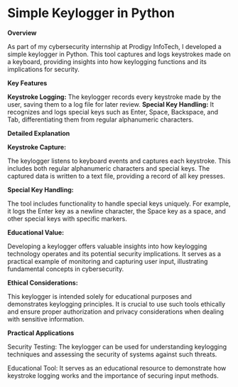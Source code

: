 # Simple Keylogger in Python

**Overview**

As part of my cybersecurity internship at Prodigy InfoTech, I developed a simple keylogger in Python. This tool captures and logs keystrokes made on a keyboard, providing insights into how keylogging functions and its implications for security.

**Key Features**

**Keystroke Logging:**
The keylogger records every keystroke made by the user, saving them to a log file for later review.
**Special Key Handling:** 
It recognizes and logs special keys such as Enter, Space, Backspace, and Tab, differentiating them from regular alphanumeric characters.

**Detailed Explanation**

**Keystroke Capture:**

The keylogger listens to keyboard events and captures each keystroke. This includes both regular alphanumeric characters and special keys. The captured data is written to a text file, providing a record of all key presses.

**Special Key Handling:**

The tool includes functionality to handle special keys uniquely. For example, it logs the Enter key as a newline character, the Space key as a space, and other special keys with specific markers.

**Educational Value:**

Developing a keylogger offers valuable insights into how keylogging technology operates and its potential security implications. It serves as a practical example of monitoring and capturing user input, illustrating fundamental concepts in cybersecurity.

**Ethical Considerations:**

This keylogger is intended solely for educational purposes and demonstrates keylogging principles. It is crucial to use such tools ethically and ensure proper authorization and privacy considerations when dealing with sensitive information.

**Practical Applications**

Security Testing: The keylogger can be used for understanding keylogging techniques and assessing the security of systems against such threats.

Educational Tool: It serves as an educational resource to demonstrate how keystroke logging works and the importance of securing input methods.
